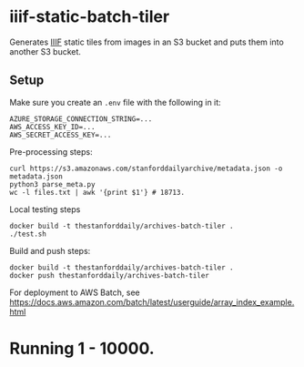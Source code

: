 # iiif-static-batch-tiler
Generates [IIIF](https://iiif.io/) static tiles from images in an S3 bucket and puts them into another S3 bucket.

## Setup
Make sure you create an `.env` file with the following in it:
```
AZURE_STORAGE_CONNECTION_STRING=...
AWS_ACCESS_KEY_ID=...
AWS_SECRET_ACCESS_KEY=...
```

Pre-processing steps:
```
curl https://s3.amazonaws.com/stanforddailyarchive/metadata.json -o metadata.json
python3 parse_meta.py
wc -l files.txt | awk '{print $1'} # 18713.
```

Local testing steps
```
docker build -t thestanforddaily/archives-batch-tiler .
./test.sh
```

Build and push steps:
```
docker build -t thestanforddaily/archives-batch-tiler .
docker push thestanforddaily/archives-batch-tiler
```

For deployment to AWS Batch, see https://docs.aws.amazon.com/batch/latest/userguide/array_index_example.html

# Running 1 - 10000.
